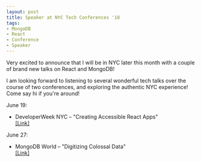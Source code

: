 ```yaml
---
layout: post
title: Speaker at NYC Tech Conferences '18
tags:
- MongoDB
- React
- Conference
- Speaker
---
```


Very excited to announce that I will be in NYC later this month with a couple of brand new talks on React and MongoDB!

I am looking forward to listening to several wonderful tech talks over the course of two conferences, and exploring the authentic NYC experience! Come say hi if you're around!

June 19:
- DeveloperWeek NYC – "Creating Accessible React Apps"<br>
<a href="https://lnkd.in/fb9wg32">[Link]</a>

June 27:
- MongoDB World – "Digitizing Colossal Data"<br>
<a href= "https://lnkd.in/f3YueY7">[Link]</a>


